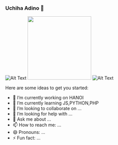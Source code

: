 ### Uchiha Adino 👋
![Alt Text](https://media.giphy.com/media/ZL2iRxhnDwtSE/giphy.gif)
<img src="https://media.giphy.com/media/ZL2iRxhnDwtSE/giphy.gif" width="200">
![Alt Text](https://media.tenor.com/images/450e6624ff3549a7ae5aaaf860dd7833/tenor.gif)


Here are some ideas to get you started:

- 🔭 I’m currently working on HANOI
- 🌱 I’m currently learning JS,PYTHON,PHP
- 👯 I’m looking to collaborate on ...
- 🤔 I’m looking for help with ...
- 💬 Ask me about ...
- 📫 How to reach me: ...
- 😄 Pronouns: ...
- ⚡ Fun fact: ...
